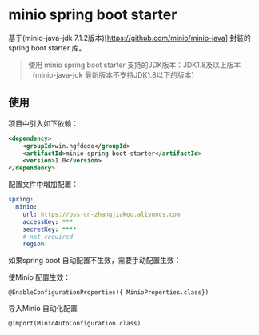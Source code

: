 # minio spring boot starter

基于(minio-java-jdk 7.1.2版本)[https://github.com/minio/minio-java] 封装的spring boot starter 库。

> 使用 minio spring boot starter 支持的JDK版本：JDK1.8及以上版本（minio-java-jdk 最新版本不支持JDK1.8以下的版本）

## 使用

项目中引入如下依赖：

```xml
<dependency>
    <groupId>win.hgfdodo</groupId>
    <artifactId>minio-spring-boot-starter</artifactId>
    <version>1.0</version>
</dependency>
```


配置文件中增加配置：
```yaml
spring:
  minio:
    url: https://oss-cn-zhangjiakou.aliyuncs.com
    accessKey: ***
    secretKey: ****
    # not required
    region:
```


如果spring boot 自动配置不生效，需要手动配置生效：

使Minio 配置生效：

```
@EnableConfigurationProperties({ MinioProperties.class})
```


导入Minio 自动化配置
```
@Import(MinioAutoConfiguration.class)
```
